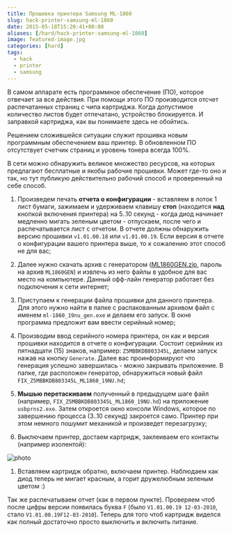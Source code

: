 ```yaml
---
title: Прошивка принтера Samsung ML-1860
slug: hack-printer-samsung-ml-1860
date: 2015-05-18T15:20:41+00:00
aliases: [/hard/hack-printer-samsung-ml-1860]
image: featured-image.jpg
categories: [hard]
tags:
  - hack
  - printer
  - samsung
---
```


В самом аппарате есть программное обеспечение (ПО), которое отвечает за все действия. При помощи этого ПО производится отсчет распечатанных страниц с чипа картриджа. Когда допустимое количество листов будет отпечатано, устройство блокируется. И заправкой картриджа, как вы понимаете здесь не обойтись.

Решением сложившейся ситуации служит прошивка новым программным обеспечением ваш принтер. В обновленном ПО отсутствует счетчик страниц и уровень тонера всегда 100%.

<!--more-->

В сети можно обнаружить великое множество ресурсов, на которых предлагают бесплатные и якобы рабочие прошивки. Может где-то оно и так, но тут публикую действительно рабочий способ и проверенный на себе способ.

1. Произведем печать **отчета о конфигурации** - вставляем в лоток 1 лист бумаги, зажимаем и удерживаем клавишу **стоп** (находится **над** кнопкой включения принтера) на 5..10 секунд - когда диод начинает медленно мигать зеленым цветом - отпускаем, после чего и распечатывается лист с отчетом. В отчете должны обнаружить версию прошивки `v1.01.00.18` или `v1.01.00.19`. Если версия в отчете о конфигурации вашего принтера выше, то к сожалению этот способ не для вас;

1. Далее нужно скачать архив с генератором ([ML1860GEN.zip][ML1860GEN.zip], пароль на архив `ML1860GEN`) и извлечь из него файлы в удобное для вас место на компьютере. Данный офф-лайн генератор работает без подключения к сети интернет;

1. Приступаем к генерации файла прошивки для данного принтера. Для этого нужно найти в папке с распакованным архивом файл с именем `ml-1860_19nu_gen.exe` и делаем его запуск. В окне программа предложит вам ввести серийный номер;

1. Производим ввод серийного номера принтера, он как и версия прошивки находится в отчете о конфигурации. Состоит серийник из пятнадцати (15) знаков, например: `Z5MBBKDB803345L`, делаем запуск нажав на кнопку `Generate`. Далее вас проинформируют что генерация успешно завершилась - можно закрывать приложение. В папке, где расположен генератор, обнаружиться новый файл `FIX_Z5MBBKDB803345L_ML1860_19NU.hd`;

1. **Мышью перетаскиваем** полученный в предыдущем шаге файл (например, `FIX_Z5MBBKDB803345L_ML1860_19NU.hd`) на приложение `usbprns2.exe`. Затем откроется окно консоли Windows, которое по завершению процесса (3..10 секунд) закроется само. Принтер при этом немного пошумит механикой и произведет перезагрузку;

1. Выключаем принтер, достаем картридж, заклеиваем его контакты (например изолентой):

![photo](https://hsto.org/files/de9/6a0/705/de96a0705f3d4d53ae0f61c08674475f.jpg)

1. Вставляем картридж обратно, включаем принтер. Наблюдаем как диод теперь не мигает красным, а горит дружелюбным зеленым цветом :)

Так же распечатываем отчет (как в первом пункте). Проверяем чтоб после цифры версии появилась буква `F` (было `V1.01.00.19 12-03-2010`, стало `V1.01.00.19F12-03-2010`). Теперь для того чтоб картридж виделся как полный достаточно просто выключить и включить питание.

[ML1860GEN.zip]:https://yadi.sk/d/pyybeSD33aLuAG
